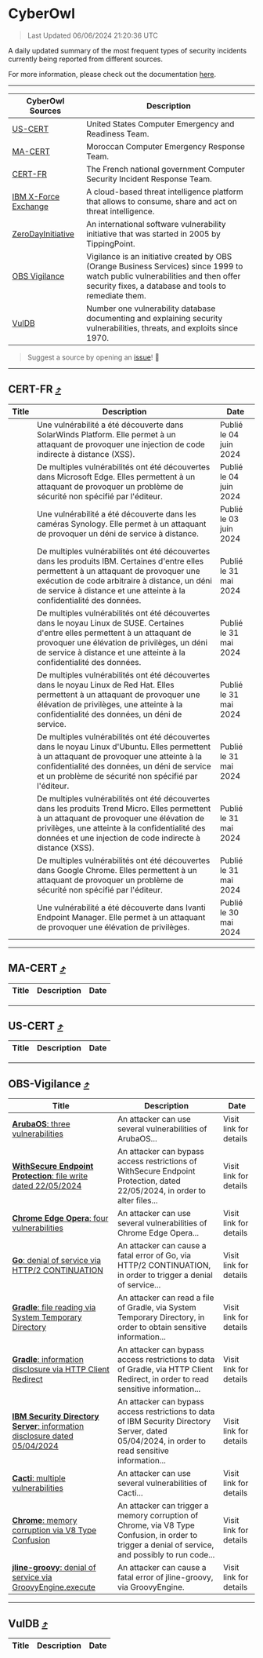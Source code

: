 
 <div id='top'></div>

# CyberOwl

 > Last Updated 06/06/2024 21:20:36 UTC
 
 A daily updated summary of the most frequent types of security incidents currently being reported from different sources.
 
 For more information, please check out the documentation [here](./docs/README.md).
 
 ---
 |CyberOwl Sources|Description|
 |---|---|
 |[US-CERT](#us-cert-arrow_heading_up)|United States Computer Emergency and Readiness Team.|
 |[MA-CERT](#ma-cert-arrow_heading_up)|Moroccan Computer Emergency Response Team.|
 |[CERT-FR](#cert-fr-arrow_heading_up)|The French national government Computer Security Incident Response Team.|
 |[IBM X-Force Exchange](#ibmcloud-arrow_heading_up)|A cloud-based threat intelligence platform that allows to consume, share and act on threat intelligence.|
 |[ZeroDayInitiative](#zerodayinitiative-arrow_heading_up)|An international software vulnerability initiative that was started in 2005 by TippingPoint.|
 |[OBS Vigilance](#obs-vigilance-arrow_heading_up)|Vigilance is an initiative created by OBS (Orange Business Services) since 1999 to watch public vulnerabilities and then offer security fixes, a database and tools to remediate them.|
 |[VulDB](#vuldb-arrow_heading_up)|Number one vulnerability database documenting and explaining security vulnerabilities, threats, and exploits since 1970.|
 
 > Suggest a source by opening an [issue](https://github.com/karimhabush/cyberowl/issues)! :raised_hands:
 ---

## CERT-FR [:arrow_heading_up:](#cyberowl)

 |Title|Description|Date|
 |---|---|---|
 |[](https://www.cert.ssi.gouv.fr/avis/CERTFR-2024-AVI-0462/)|Une vulnérabilité a été découverte dans SolarWinds Platform. Elle permet à un attaquant de provoquer une injection de code indirecte à distance (XSS).|Publié le 04 juin 2024|
 |[](https://www.cert.ssi.gouv.fr/avis/CERTFR-2024-AVI-0461/)|De multiples vulnérabilités ont été découvertes dans Microsoft Edge. Elles permettent à un attaquant de provoquer un problème de sécurité non spécifié par l'éditeur.|Publié le 04 juin 2024|
 |[](https://www.cert.ssi.gouv.fr/avis/CERTFR-2024-AVI-0460/)|Une vulnérabilité a été découverte dans les caméras Synology. Elle permet à un attaquant de provoquer un déni de service à distance.|Publié le 03 juin 2024|
 |[](https://www.cert.ssi.gouv.fr/avis/CERTFR-2024-AVI-0459/)|De multiples vulnérabilités ont été découvertes dans les produits IBM. Certaines d'entre elles permettent à un attaquant de provoquer une exécution de code arbitraire à distance, un déni de service à distance et une atteinte à la confidentialité des données.|Publié le 31 mai 2024|
 |[](https://www.cert.ssi.gouv.fr/avis/CERTFR-2024-AVI-0458/)|De multiples vulnérabilités ont été découvertes dans le noyau Linux de SUSE. Certaines d'entre elles permettent à un attaquant de provoquer une élévation de privilèges, un déni de service à distance et une atteinte à la confidentialité des données.|Publié le 31 mai 2024|
 |[](https://www.cert.ssi.gouv.fr/avis/CERTFR-2024-AVI-0457/)|De multiples vulnérabilités ont été découvertes dans le noyau Linux de Red Hat. Elles permettent à un attaquant de provoquer une élévation de privilèges, une atteinte à la confidentialité des données, un déni de service.|Publié le 31 mai 2024|
 |[](https://www.cert.ssi.gouv.fr/avis/CERTFR-2024-AVI-0456/)|De multiples vulnérabilités ont été découvertes dans le noyau Linux d'Ubuntu. Elles permettent à un attaquant de provoquer une atteinte à la confidentialité des données, un déni de service et un problème de sécurité non spécifié par l'éditeur.|Publié le 31 mai 2024|
 |[](https://www.cert.ssi.gouv.fr/avis/CERTFR-2024-AVI-0455/)|De multiples vulnérabilités ont été découvertes dans les produits Trend Micro. Elles permettent à un attaquant de provoquer une élévation de privilèges, une atteinte à la confidentialité des données et une injection de code indirecte à distance (XSS).|Publié le 31 mai 2024|
 |[](https://www.cert.ssi.gouv.fr/avis/CERTFR-2024-AVI-0454/)|De multiples vulnérabilités ont été découvertes dans Google Chrome. Elles permettent à un attaquant de provoquer un problème de sécurité non spécifié par l'éditeur.|Publié le 31 mai 2024|
 |[](https://www.cert.ssi.gouv.fr/avis/CERTFR-2024-AVI-0453/)|Une vulnérabilité a été découverte dans Ivanti Endpoint Manager. Elle permet à un attaquant de provoquer une élévation de privilèges.|Publié le 30 mai 2024|
 
 ---

## MA-CERT [:arrow_heading_up:](#cyberowl)

 |Title|Description|Date|
 |---|---|---|
 
 ---

## US-CERT [:arrow_heading_up:](#cyberowl)

 |Title|Description|Date|
 |---|---|---|
 
 ---

## OBS-Vigilance [:arrow_heading_up:](#cyberowl)

 |Title|Description|Date|
 |---|---|---|
 |[<a href="https://vigilance.fr/vulnerability/ArubaOS-three-vulnerabilities-42206" class="noirorange"><b>ArubaOS</b>: three vulnerabilities</a>](https://vigilance.fr/vulnerability/ArubaOS-three-vulnerabilities-42206)|An attacker can use several vulnerabilities of ArubaOS...|Visit link for details|
 |[<a href="https://vigilance.fr/vulnerability/WithSecure-Endpoint-Protection-file-write-dated-22-05-2024-44367" class="noirorange"><b>WithSecure Endpoint Protection</b>: file write dated 22/05/2024</a>](https://vigilance.fr/vulnerability/WithSecure-Endpoint-Protection-file-write-dated-22-05-2024-44367)|An attacker can bypass access restrictions of WithSecure Endpoint Protection, dated 22/05/2024, in order to alter files...|Visit link for details|
 |[<a href="https://vigilance.fr/vulnerability/Chrome-Edge-Opera-four-vulnerabilities-42194" class="noirorange"><b>Chrome  Edge  Opera</b>: four vulnerabilities</a>](https://vigilance.fr/vulnerability/Chrome-Edge-Opera-four-vulnerabilities-42194)|An attacker can use several vulnerabilities of Chrome  Edge  Opera...|Visit link for details|
 |[<a href="https://vigilance.fr/vulnerability/Go-denial-of-service-via-HTTP-2-CONTINUATION-43977" class="noirorange"><b>Go</b>: denial of service via HTTP/2 CONTINUATION</a>](https://vigilance.fr/vulnerability/Go-denial-of-service-via-HTTP-2-CONTINUATION-43977)|An attacker can cause a fatal error of Go, via HTTP/2 CONTINUATION, in order to trigger a denial of service...|Visit link for details|
 |[<a href="https://vigilance.fr/vulnerability/Gradle-file-reading-via-System-Temporary-Directory-43976" class="noirorange"><b>Gradle</b>: file reading via System Temporary Directory</a>](https://vigilance.fr/vulnerability/Gradle-file-reading-via-System-Temporary-Directory-43976)|An attacker can read a file of Gradle, via System Temporary Directory, in order to obtain sensitive information...|Visit link for details|
 |[<a href="https://vigilance.fr/vulnerability/Gradle-information-disclosure-via-HTTP-Client-Redirect-43975" class="noirorange"><b>Gradle</b>: information disclosure via HTTP Client Redirect</a>](https://vigilance.fr/vulnerability/Gradle-information-disclosure-via-HTTP-Client-Redirect-43975)|An attacker can bypass access restrictions to data of Gradle, via HTTP Client Redirect, in order to read sensitive information...|Visit link for details|
 |[<a href="https://vigilance.fr/vulnerability/IBM-Security-Directory-Server-information-disclosure-dated-05-04-2024-43974" class="noirorange"><b>IBM Security Directory Server</b>: information disclosure dated 05/04/2024</a>](https://vigilance.fr/vulnerability/IBM-Security-Directory-Server-information-disclosure-dated-05-04-2024-43974)|An attacker can bypass access restrictions to data of IBM Security Directory Server, dated 05/04/2024, in order to read sensitive information...|Visit link for details|
 |[<a href="https://vigilance.fr/vulnerability/Cacti-multiple-vulnerabilities-42183" class="noirorange"><b>Cacti</b>: multiple vulnerabilities</a>](https://vigilance.fr/vulnerability/Cacti-multiple-vulnerabilities-42183)|An attacker can use several vulnerabilities of Cacti...|Visit link for details|
 |[<a href="https://vigilance.fr/vulnerability/Chrome-memory-corruption-via-V8-Type-Confusion-40014" class="noirorange"><b>Chrome</b>: memory corruption via V8 Type Confusion</a>](https://vigilance.fr/vulnerability/Chrome-memory-corruption-via-V8-Type-Confusion-40014)|An attacker can trigger a memory corruption of Chrome, via V8 Type Confusion, in order to trigger a denial of service, and possibly to run code...|Visit link for details|
 |[<a href="https://vigilance.fr/vulnerability/jline-groovy-denial-of-service-via-GroovyEngine-execute-43973" class="noirorange"><b>jline-groovy</b>: denial of service via GroovyEngine.execute</a>](https://vigilance.fr/vulnerability/jline-groovy-denial-of-service-via-GroovyEngine-execute-43973)|An attacker can cause a fatal error of jline-groovy, via GroovyEngine.|Visit link for details|
 
 ---

## VulDB [:arrow_heading_up:](#cyberowl)

 |Title|Description|Date|
 |---|---|---|
 